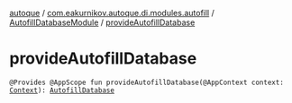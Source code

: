 [autoque](../../index.md) / [com.eakurnikov.autoque.di.modules.autofill](../index.md) / [AutofillDatabaseModule](index.md) / [provideAutofillDatabase](./provide-autofill-database.md)

# provideAutofillDatabase

`@Provides @AppScope fun provideAutofillDatabase(@AppContext context: `[`Context`](https://developer.android.com/reference/android/content/Context.html)`): `[`AutofillDatabase`](../../com.eakurnikov.autoque.data/-autofill-database/index.md)